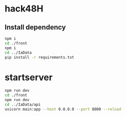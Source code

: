 # hack48H

## Install dependency

```bash
npm i
cd ./front
npm i
cd ../IaData
pip install -r requirements.txt
```
# startserver 

```bash
npm run dev
cd ./front
npm run dev
cd ../IaData/api
uvicorn main:app --host 0.0.0.0 --port 8000 --reload
```

